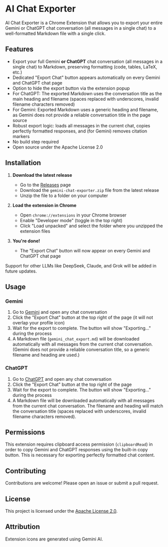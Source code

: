 
# AI Chat Exporter

AI Chat Exporter is a Chrome Extension that allows you to export your entire Gemini or ChatGPT chat conversation (all messages in a single chat) to a well-formatted Markdown file with a single click.

## Features

- Export your full Gemini **or ChatGPT** chat conversation (all messages in a single chat) to Markdown, preserving formatting (code, tables, LaTeX, etc.)
- Dedicated "Export Chat" button appears automatically on every Gemini and ChatGPT chat page
- Option to hide the export button via the extension popup
- For ChatGPT: The exported Markdown uses the conversation title as the main heading and filename (spaces replaced with underscores, invalid filename characters removed)
- For Gemini: Exported Markdown uses a generic heading and filename, as Gemini does not provide a reliable conversation title in the page source
- Robust export logic: loads all messages in the current chat, copies perfectly formatted responses, and (for Gemini) removes citation markers
- No build step required
- Open source under the Apache License 2.0
## Installation

1. **Download the latest release**
   - Go to the [Releases](https://github.com/amazingpaddy/gemini-chat-exporter/releases) page
   - Download the `gemini-chat-exporter.zip` file from the latest release
   - Unzip the file to a folder on your computer

2. **Load the extension in Chrome**
   - Open `chrome://extensions` in your Chrome browser
   - Enable "Developer mode" (toggle in the top right)
   - Click "Load unpacked" and select the folder where you unzipped the extension files

3. **You're done!**
   - The "Export Chat" button will now appear on every Gemini and ChatGPT chat page

Support for other LLMs like DeepSeek, Claude, and Grok will be added in future updates.
## Usage

### Gemini
1. Go to [Gemini](https://gemini.google.com/) and open any chat conversation
2. Click the "Export Chat" button at the top right of the page (it will not overlap your profile icon)
3. Wait for the export to complete. The button will show "Exporting..." during the process
4. A Markdown file (`gemini_chat_export.md`) will be downloaded automatically with all messages from the current chat conversation. (Gemini does not provide a reliable conversation title, so a generic filename and heading are used.)

### ChatGPT
1. Go to [ChatGPT](https://chatgpt.com/) and open any chat conversation
2. Click the "Export Chat" button at the top right of the page
3. Wait for the export to complete. The button will show "Exporting..." during the process
4. A Markdown file will be downloaded automatically with all messages from the current chat conversation. The filename and heading will match the conversation title (spaces replaced with underscores, invalid filename characters removed).

## Permissions

This extension requires clipboard access permission (`clipboardRead`) in order to copy Gemini and ChatGPT responses using the built-in copy button. This is necessary for exporting perfectly formatted chat content.

## Contributing

Contributions are welcome! Please open an issue or submit a pull request.

## License

This project is licensed under the [Apache License 2.0](LICENSE).

## Attribution

Extension icons are generated using Gemini AI.